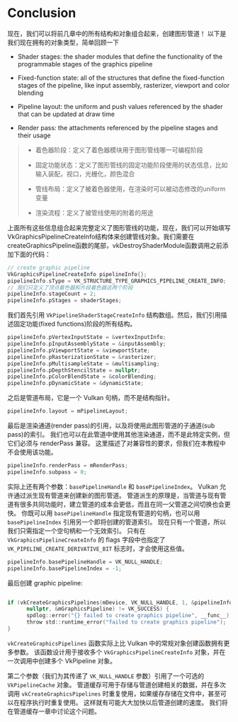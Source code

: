 # Conclusion

现在，我们可以将前几章中的所有结构和对象组合起来，创建图形管道！ 以下是我们现在拥有的对象类型，简单回顾一下

- Shader stages: the shader modules that define the functionality of the programmable stages of the graphics pipeline

- Fixed-function state: all of the structures that define the fixed-function stages of the pipeline, like input assembly, rasterizer, viewport and color blending

- Pipeline layout: the uniform and push values referenced by the shader that can be updated at draw time

- Render pass: the attachments referenced by the pipeline stages and their usage

> - 着色器阶段：定义了着色器模块用于图形管线哪一可编程阶段
> 
> - 固定功能状态：定义了图形管线的固定功能阶段使用的状态信息，比如输入装配，视口，光栅化，颜色混合
> 
> - 管线布局：定义了被着色器使用，在渲染时可以被动态修改的uniform变量
> 
> - 渲染流程：定义了被管线使用的附着的用途



上面所有这些信息组合起来完整定义了图形管线的功能，现在，我们可以开始填写VkGraphicsPipelineCreateInfo结构体来创建管线对象。我们需要在createGraphicsPipeline函数的尾部，vkDestroyShaderModule函数调用之前添加下面的代码：

```c
// create graphic pipeline
VkGraphicsPipelineCreateInfo pipelineInfo{};
pipelineInfo.sType = VK_STRUCTURE_TYPE_GRAPHICS_PIPELINE_CREATE_INFO;
// 我们只定义了顶点着色器和片段着色器这两个阶段
pipelineInfo.stageCount = 2;
pipelineInfo.pStages = shaderStages;
```

我们首先引用 `VkPipelineShaderStageCreateInfo` 结构数组。然后，我们引用描述固定功能(fixed functions)阶段的所有结构。

```c
pipelineInfo.pVertexInputState = &vertexInputInfo;
pipelineInfo.pInputAssemblyState = &inputAssembly;
pipelineInfo.pViewportState = &viewportState;
pipelineInfo.pRasterizationState = &rasterizer;
pipelineInfo.pMultisampleState = &multisampling;
pipelineInfo.pDepthStencilState = nullptr;
pipelineInfo.pColorBlendState = &colorBlending;
pipelineInfo.pDynamicState = &dynamicState;
```

之后是管道布局，它是一个 Vulkan 句柄，而不是结构指针。

```c
pipelineInfo.layout = mPipelineLayout;
```

最后是渲染通道(render pass)的引用，以及将使用此图形管道的子通道(sub pass)的索引。 我们也可以在此管道中使用其他渲染通道，而不是此特定实例，但它们必须与 renderPass 兼容。 这里描述了对兼容性的要求，但我们在本教程中不会使用该功能。

```c
pipelineInfo.renderPass = mRenderPass;
pipelineInfo.subpass = 0;
```

实际上还有两个参数：`basePipelineHandle` 和 `basePipelineIndex`。 Vulkan 允许通过派生现有管道来创建新的图形管道。 管道派生的原理是，当管道与现有管道有很多共同功能时，建立管道的成本会更低，而且在同一父管道之间切换也会更快。 你既可以用 `basePipelineHandle` 指定现有管道的句柄，也可以用 `basePipelineIndex` 引用另一个即将创建的管道索引。 现在只有一个管道，所以我们只需指定一个空句柄和一个无效索引。 只有在 `VkGraphicsPipelineCreateInfo` 的 flags 字段中也指定了 `VK_PIPELINE_CREATE_DERIVATIVE_BIT` 标志时，才会使用这些值。

```c
pipelineInfo.basePipelineHandle = VK_NULL_HANDLE;
pipelineInfo.basePipelineIndex = -1;
```

最后创建 graphic pipeline:

```c

if (vkCreateGraphicsPipelines(mDevice, VK_NULL_HANDLE, 1, &pipelineInfo,
      nullptr, &mGraphicsPipeline) != VK_SUCCESS) {
      spdlog::error("{} failed to create graphics pipeline", __func__);
      throw std::runtime_error("failed to create graphics pipeline");
}
```

`vkCreateGraphicsPipelines` 函数实际上比 Vulkan 中的常规对象创建函数拥有更多参数。 该函数设计用于接收多个 `VkGraphicsPipelineCreateInfo` 对象，并在一次调用中创建多个 VkPipeline 对象。

第二个参数（我们为其传递了 `VK_NULL_HANDLE` 参数）引用了一个可选的 `VkPipelineCache` 对象。 管道缓存可用于存储与管道创建相关的数据，并在多次调用 `vkCreateGraphicsPipelines` 时重复使用，如果缓存存储在文件中，甚至可以在程序执行时重复使用。 这样就有可能大大加快以后管道创建的速度。 我们将在管道缓存一章中讨论这个问题。

